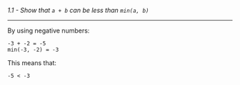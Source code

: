 *1.1 - Show that `a + b` can be less than `min(a, b)`*  
***
By using negative numbers:
```
-3 + -2 = -5
min(-3, -2) = -3
```
This means that:  
```
-5 < -3
```
